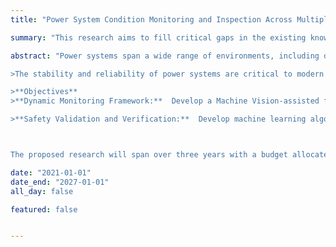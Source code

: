 ```yaml
---
title: "Power System Condition Monitoring and Inspection Across Multiple Geographical and Weather Conditions"

summary: "This research aims to fill critical gaps in the existing knowledge base surrounding autonomous driving technologies under challenging geological conditions."

abstract: "Power systems span a wide range of environments, including deserts, forests, mountainous regions, and tundra landscapes. These systems are exposed to extreme weather conditions like heavy snow, rain, fog, and heat, which can accelerate wear and lead to system failures. Traditional methods for inspecting power infrastructure are time-consuming, labor-intensive, and often dangerous, especially in remote or difficult-to-reach locations.

>The stability and reliability of power systems are critical to modern infrastructure, but maintaining these systems in geographically diverse regions and under varying weather conditions poses significant challenges. This research proposes a geospatially adaptive framework that integrates Unmanned Aerial Vehicles (UAVs), advanced sensors, and machine learning techniques to monitor and inspect power systems in real-time. By leveraging UAVs and autonomous inspection methods, this research aims to enhance power system reliability through continuous monitoring in environments ranging from deserts to mountainous regions, and under weather conditions such as heavy rain, snow, and fog. This approach will enable more efficient, safe, and precise condition assessment of power grids in both urban and remote locations.

>**Objectives**
>**Dynamic Monitoring Framework:**  Develop a Machine Vision-assisted framework capable of adapting to various geographical terrains (deserts, forests, mountains, tundra) and weather conditions (rain, fog, snow, extreme heat)

>**Safety Validation and Verification:**  Develop machine learning algorithms that take into account the geographical and environmental context to optimize UAV flight patterns, sensor positioning, and data collection strategies for different conditions. Ensure that UAVs can operate autonomously and safely under adverse weather conditions, minimizing the risk of system failures and reducing the need for manual inspections.



The proposed research will span over three years with a budget allocated for equipment, personnel, and field testing. A detailed budget breakdown and timeline will be provided upon request."

date: "2021-01-01"
date_end: "2027-01-01"
all_day: false

featured: false


---
```


